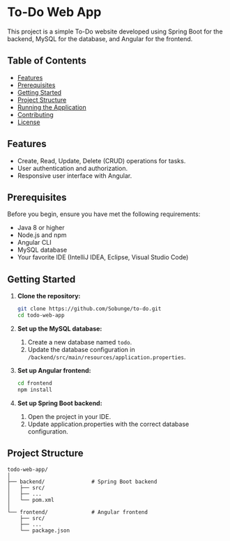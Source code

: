 # To-Do Web App

This project is a simple To-Do website developed using Spring Boot for the backend, MySQL for the database, and Angular for the frontend.

## Table of Contents

- [Features](#features)
- [Prerequisites](#prerequisites)
- [Getting Started](#getting-started)
- [Project Structure](#project-structure)
- [Running the Application](#running-the-application)
- [Contributing](#contributing)
- [License](#license)

## Features

- Create, Read, Update, Delete (CRUD) operations for tasks.
- User authentication and authorization.
- Responsive user interface with Angular.

## Prerequisites

Before you begin, ensure you have met the following requirements:

- Java 8 or higher
- Node.js and npm
- Angular CLI
- MySQL database
- Your favorite IDE (IntelliJ IDEA, Eclipse, Visual Studio Code)

## Getting Started

1. **Clone the repository:**

   ```bash
   git clone https://github.com/Sobunge/to-do.git
   cd todo-web-app

2. **Set up the MySQL database:**

   1. Create a new database named `todo`.
   2. Update the database configuration in `/backend/src/main/resources/application.properties`.
      
3. **Set up Angular frontend:**

   ```bash
   cd frontend
   npm install

4. **Set up Spring Boot backend:**

   1. Open the project in your IDE.
   2. Update application.properties with the correct database configuration.
  
## Project Structure

```plaintext
todo-web-app/
│
├── backend/               # Spring Boot backend
│   ├── src/
│   ├── ...
│   └── pom.xml
│
└── frontend/              # Angular frontend
    ├── src/
    ├── ...
    └── package.json



